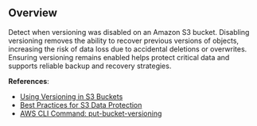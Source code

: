## Overview

Detect when versioning was disabled on an Amazon S3 bucket. Disabling versioning removes the ability to recover previous versions of objects, increasing the risk of data loss due to accidental deletions or overwrites. Ensuring versioning remains enabled helps protect critical data and supports reliable backup and recovery strategies.

**References**:
- [Using Versioning in S3 Buckets](https://docs.aws.amazon.com/AmazonS3/latest/userguide/Versioning.html)
- [Best Practices for S3 Data Protection](https://docs.aws.amazon.com/AmazonS3/latest/userguide/data-protection.html)
- [AWS CLI Command: put-bucket-versioning](https://awscli.amazonaws.com/v2/documentation/api/latest/reference/s3api/put-bucket-versioning.html)
